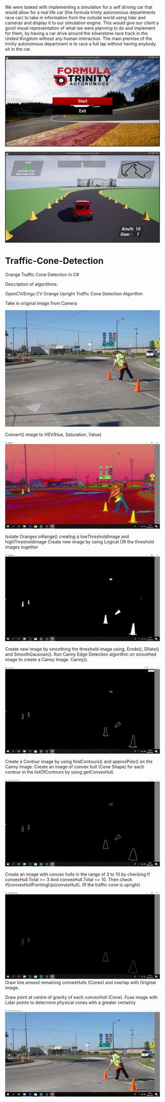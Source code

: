 We were tasked with implementing a simulation for a self driving car that would allow for a real life car (the formula trinity autonomous departments race car) to take in information from the outside world using lidar and cameras and display it to our simulation engine. This would give our client a good visual representation of what we were planning to do and implement for them, by having a car drive around the silverstone race track in the United Kingdom without any human interaction. The main premise of the trinity autonomous department is to race a full lap without having anybody sit in the car.

![FT Image](https://github.com/rossmccrann/Traffic-Cone-Detection/blob/master/Ft.png)

![HUD Image](https://github.com/rossmccrann/Traffic-Cone-Detection/blob/master/HUD.png)


# Traffic-Cone-Detection

Orange Traffic Cone Detection in C#

Description of algorithms:

OpenCV/Emgu CV Orange Upright Traffic Cone Detection Algorithm 

Take in original image from Camera

![Original Image](https://github.com/rossmccrann/Traffic-Cone-Detection/blob/master/Original_Image%20-%20Copy.png)

Convert() image to HSV(Hue, Saturation, Value) 

![HSV Image ](https://github.com/rossmccrann/Traffic-Cone-Detection/blob/master/HSV_Image%20-%20Copy.png)

Isolate Oranges inRange() creating a lowThresholdImage and highThresholdImage
Create new image by using Logical OR the threshold images together

![OR Threshold Image ](https://github.com/rossmccrann/Traffic-Cone-Detection/blob/master/OR_Threshold_Image.png)

Create new image by smoothing the threshold image using, Erode(), DIlate() and SmoothGaussian().
Run Canny Edge Detection algorithm on smoothed image to create a Canny Image.
Canny().

![Canny Edge Detection Image](https://github.com/rossmccrann/Traffic-Cone-Detection/blob/master/CannyEdgeDetection_Image%20-%20Copy.png)

Create a Contour image by using findContours() and approxPoly() on the Canny Image.
Create an image of convex hull (Cone Shape)  for each contour in the listOfContours by using getConvexHull.

![Convex Hull Image](https://github.com/rossmccrann/Traffic-Cone-Detection/blob/master/ConvexHull_Image%20-%20Copy.png)

Create an image with convex hulls in the range of 3 to 10 by checking If convexHull.Total >= 3 And convexHull.Total <= 10.
Then check if(convexHullPointingUp(convexHull). (If the traffic cone is upright)

![Pointing Up Image](https://github.com/rossmccrann/Traffic-Cone-Detection/blob/master/Pointing_Up%20-%20Copy.png)
Draw line around remaining convexHulls (Cones) and overlap with Original Image.. 

Draw point at centre of gravity of each convexHull (Cone).
Fuse image with Lidar points to determine physical cones with a greater certainty

![Detected Orange Cone](https://github.com/rossmccrann/Traffic-Cone-Detection/blob/master/Detected%20-%20Copy.png)

